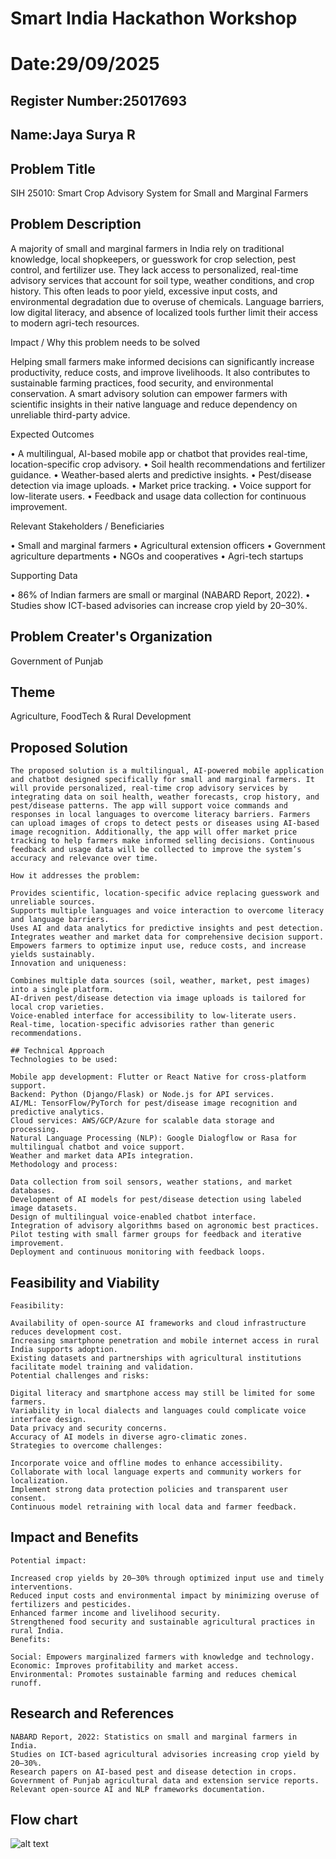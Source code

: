 # Smart India Hackathon Workshop
# Date:29/09/2025
## Register Number:25017693
## Name:Jaya Surya R
## Problem Title
SIH 25010: Smart Crop Advisory System for Small and Marginal Farmers
## Problem Description
A majority of small and marginal farmers in India rely on traditional knowledge, local shopkeepers, or guesswork for crop selection, pest control, and fertilizer use. They lack access to personalized, real-time advisory services that account for soil type, weather conditions, and crop history. This often leads to poor yield, excessive input costs, and environmental degradation due to overuse of chemicals. Language barriers, low digital literacy, and absence of localized tools further limit their access to modern agri-tech resources.

Impact / Why this problem needs to be solved

Helping small farmers make informed decisions can significantly increase productivity, reduce costs, and improve livelihoods. It also contributes to sustainable farming practices, food security, and environmental conservation. A smart advisory solution can empower farmers with scientific insights in their native language and reduce dependency on unreliable third-party advice.

Expected Outcomes

• A multilingual, AI-based mobile app or chatbot that provides real-time, location-specific crop advisory.
• Soil health recommendations and fertilizer guidance.
• Weather-based alerts and predictive insights.
• Pest/disease detection via image uploads.
• Market price tracking.
• Voice support for low-literate users.
• Feedback and usage data collection for continuous improvement.

Relevant Stakeholders / Beneficiaries

• Small and marginal farmers
• Agricultural extension officers
• Government agriculture departments
• NGOs and cooperatives
• Agri-tech startups

Supporting Data

• 86% of Indian farmers are small or marginal (NABARD Report, 2022).
• Studies show ICT-based advisories can increase crop yield by 20–30%.

## Problem Creater's Organization
Government of Punjab

## Theme
Agriculture, FoodTech & Rural Development

## Proposed Solution
```
The proposed solution is a multilingual, AI-powered mobile application and chatbot designed specifically for small and marginal farmers. It will provide personalized, real-time crop advisory services by integrating data on soil health, weather forecasts, crop history, and pest/disease patterns. The app will support voice commands and responses in local languages to overcome literacy barriers. Farmers can upload images of crops to detect pests or diseases using AI-based image recognition. Additionally, the app will offer market price tracking to help farmers make informed selling decisions. Continuous feedback and usage data will be collected to improve the system’s accuracy and relevance over time.

How it addresses the problem:

Provides scientific, location-specific advice replacing guesswork and unreliable sources.
Supports multiple languages and voice interaction to overcome literacy and language barriers.
Uses AI and data analytics for predictive insights and pest detection.
Integrates weather and market data for comprehensive decision support.
Empowers farmers to optimize input use, reduce costs, and increase yields sustainably.
Innovation and uniqueness:

Combines multiple data sources (soil, weather, market, pest images) into a single platform.
AI-driven pest/disease detection via image uploads is tailored for local crop varieties.
Voice-enabled interface for accessibility to low-literate users.
Real-time, location-specific advisories rather than generic recommendations.

## Technical Approach
Technologies to be used:

Mobile app development: Flutter or React Native for cross-platform support.
Backend: Python (Django/Flask) or Node.js for API services.
AI/ML: TensorFlow/PyTorch for pest/disease image recognition and predictive analytics.
Cloud services: AWS/GCP/Azure for scalable data storage and processing.
Natural Language Processing (NLP): Google Dialogflow or Rasa for multilingual chatbot and voice support.
Weather and market data APIs integration.
Methodology and process:

Data collection from soil sensors, weather stations, and market databases.
Development of AI models for pest/disease detection using labeled image datasets.
Design of multilingual voice-enabled chatbot interface.
Integration of advisory algorithms based on agronomic best practices.
Pilot testing with small farmer groups for feedback and iterative improvement.
Deployment and continuous monitoring with feedback loops.
```


## Feasibility and Viability
```
Feasibility:

Availability of open-source AI frameworks and cloud infrastructure reduces development cost.
Increasing smartphone penetration and mobile internet access in rural India supports adoption.
Existing datasets and partnerships with agricultural institutions facilitate model training and validation.
Potential challenges and risks:

Digital literacy and smartphone access may still be limited for some farmers.
Variability in local dialects and languages could complicate voice interface design.
Data privacy and security concerns.
Accuracy of AI models in diverse agro-climatic zones.
Strategies to overcome challenges:

Incorporate voice and offline modes to enhance accessibility.
Collaborate with local language experts and community workers for localization.
Implement strong data protection policies and transparent user consent.
Continuous model retraining with local data and farmer feedback.
```
## Impact and Benefits
```
Potential impact:

Increased crop yields by 20–30% through optimized input use and timely interventions.
Reduced input costs and environmental impact by minimizing overuse of fertilizers and pesticides.
Enhanced farmer income and livelihood security.
Strengthened food security and sustainable agricultural practices in rural India.
Benefits:

Social: Empowers marginalized farmers with knowledge and technology.
Economic: Improves profitability and market access.
Environmental: Promotes sustainable farming and reduces chemical runoff.
```

## Research and References
```
NABARD Report, 2022: Statistics on small and marginal farmers in India.
Studies on ICT-based agricultural advisories increasing crop yield by 20–30%.
Research papers on AI-based pest and disease detection in crops.
Government of Punjab agricultural data and extension service reports.
Relevant open-source AI and NLP frameworks documentation.
```
## Flow chart
![alt text](s.png)

